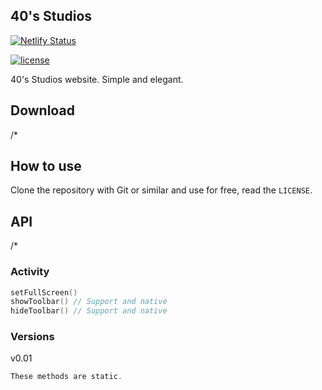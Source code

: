 ## 40's Studios

[![Netlify Status](https://api.netlify.com/api/v1/badges/2f0829ff-3941-45cd-8e3f-d84c48842de2/deploy-status)](https://app.netlify.com/sites/fortiestudios/deploys)

[![license](https://img.shields.io/github/license/fortiesstudios/web-fortiesstudios)](https://github.com/fortiesstudios/web-fortiesstudios/blob/main/LICENSE)

40's Studios website. Simple and elegant.

## Download

/*

## How to use

Clone the repository with Git or similar and use for free, read the `LICENSE`.

## API

/*

### Activity

``` kotlin
setFullScreen()
showToolbar() // Support and native
hideToolbar() // Support and native
```

### Versions

v0.01

``` kotlin 
These methods are static.
